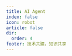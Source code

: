 ```yaml
---
title: AI Agent
index: false
icon: robot
article: false
dir:
  order: 4
footer: 技术共建，知识共享  
---
```


<Catalog />
